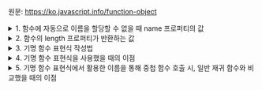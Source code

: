 원문: https://ko.javascript.info/function-object

<details>
  <summary>1. 함수에 자동으로 이름을 할당할 수 없을 때 name 프로퍼티의 값</summary>

  빈 문자열이 저장된다

  ```js
  let arr = [function(){}];

  console.log(arr.name); // <빈 문자열>
  ```
</details>

<details>
  <summary>2. 함수의 length 프로퍼티가 반환하는 값</summary>

  함수 매개변수의 개수

  나머지 매개변수는 개수에 포함시키지 않는다.
</details>

<details>
  <summary>3. 기명 함수 표현식 작성법</summary>

  ```js
let sayHi = function say(who){
  console.log('hi `${who}`);
}
  ```
</details>

<details>
  <summary>4. 기명 함수 표현식을 사용했을 때의 이점</summary>

  1. 이름을 사용해 함수 내부에서 자기 자신을 참조할 수 있음
  2. 기명 함수 표현식 외부에서는 해당 이름에 접근할 수 없음
</details>

<details>
  <summary>5. 기명 함수 표현식에서 활용한 이름을 통해 중첩 함수 호출 시, 일반 재귀 함수와 비교했을 때의 이점</summary>

  중첩 함수 호출시, 외부 코드에 의해 함수를 저장하고 있는 변수가 변경되어도 정상적으로 중첩 함수 호출이 가능하다.

  ```js
function hi(name) {
	if (name) {
		console.log(`Hi ${name}`);
	} else {
		hi('Guest');
	}
}

let b = hi;
hi = null;
b(); // hi 함수가 존재하지 않으므로 에러를 발생시킨다.

let say = function aa(name) {
	if (name) {
		console.log(`Hi ${name}`);
	} else {
		say('Guest'); // say 함수 호출
	}
};

let new1 = say;
say = null;
new1(); // say 함수가 null이 되어 else 문의 say('Guest')를 실행시킬 수 없다.

let say = function aa(name) {
	if (name) {
		console.log(`Hi ${name}`);
	} else {
		aa('Guest'); // say를 재귀하지 않고 기명된 이름인 aa를 활용해서 함수 호출
	}
};

let new1 = say;
say = null;
new1(); // say는 null이 되었지만, 중첩 함수인 aa()를 호출하기에 문제없이 호출된다.

  ```
</details>
